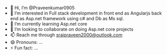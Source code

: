 - 👋 Hi, I’m @Praveenkumar0905
- 👀 I’m interested in Full stack development in front end as Angularjs back end as Asp.net framework using c# and Db as Ms sql.
- 🌱 I’m currently learning Asp.net core
- 💞️ I’m looking to collaborate on doing Asp.net core projects
- 📫 Reach me through srajpraveen2000@outlook.com
- 😄 Pronouns: ...
- ⚡ Fun fact: ...

<!---
Praveenkumar0905/Praveenkumar0905 is a ✨ special ✨ repository because its `README.md` (this file) appears on your GitHub profile.
You can click the Preview link to take a look at your changes.
--->
